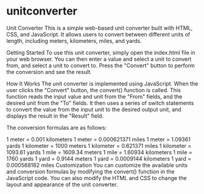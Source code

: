 # unitconverter
Unit Converter
This is a simple web-based unit converter built with HTML, CSS, and JavaScript. It allows users to convert between different units of length, including meters, kilometers, miles, and yards.

Getting Started
To use this unit converter, simply open the index.html file in your web browser. You can then enter a value and select a unit to convert from, and select a unit to convert to. Press the "Convert" button to perform the conversion and see the result.

How It Works
The unit converter is implemented using JavaScript. When the user clicks the "Convert" button, the convert() function is called. This function reads the input value and unit from the "From" fields, and the desired unit from the "To" fields. It then uses a series of switch statements to convert the value from the input unit to the desired output unit, and displays the result in the "Result" field.

The conversion formulas are as follows:

1 meter = 0.001 kilometers
1 meter = 0.000621371 miles
1 meter = 1.09361 yards
1 kilometer = 1000 meters
1 kilometer = 0.621371 miles
1 kilometer = 1093.61 yards
1 mile = 1609.34 meters
1 mile = 1.60934 kilometers
1 mile = 1760 yards
1 yard = 0.9144 meters
1 yard = 0.0009144 kilometers
1 yard = 0.000568182 miles
Customization
You can customize the available units and conversion formulas by modifying the convert() function in the JavaScript code. You can also modify the HTML and CSS to change the layout and appearance of the unit converter.
